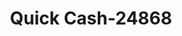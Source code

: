 ---
f_zip-code: 66062
f_state-code: KS
title: Quick Cash-24868
f_phone: 913-439-1200
f_city-only: Olathe
f_address: 2872 W 47th Ave Olathe
f_location-unique-id: '24868'
slug: quick-cash-24868
updated-on: '2024-05-30T13:46:58.046Z'
created-on: '2024-05-30T13:36:59.803Z'
published-on: '2024-05-30T13:54:32.469Z'
f_city-state: cms/city/olathe-ks.md
f_company: cms/company/quick-cash.md
f_state: cms/state/kansas.md
layout: '[payday-loan].html'
tags: payday-loan
---